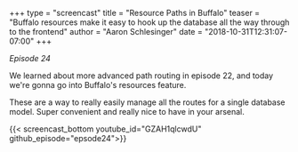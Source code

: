 +++
type = "screencast"
title = "Resource Paths in Buffalo"
teaser = "Buffalo resources make it easy to hook up the database all the way through to the frontend"
author = "Aaron Schlesinger"
date = "2018-10-31T12:31:07-07:00"
+++

_Episode 24_

We learned about more advanced path routing in episode 22, and today we're gonna go into Buffalo's resources feature.

<!--more-->

These are a way to really easily manage all the routes for a single database model. Super convenient and really nice to have in your arsenal.

{{< screencast_bottom youtube_id="GZAH1qlcwdU" github_episode="epsode24">}}

